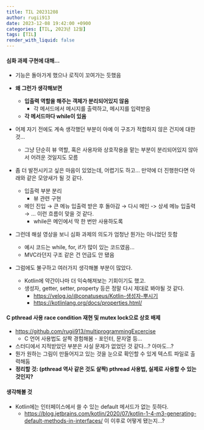 ```yaml
---
title: TIL 20231208
author: rugii913
date: 2023-12-08 19:42:00 +0900
categories: [TIL, 2023년 12월]
tags: [TIL]
render_with_liquid: false
---
```


#### 심화 과제 구현에 대해...
- 기능은 돌아가게 했으나 로직이 꼬여가는 듯했음
- **왜 그런가 생각해보면**
  - **입출력 역할을 해주는 객체가 분리되어있지 않음**
    - 각 메서드에서 메시지를 출력하고, 메시지를 입력받음
  - **각 메서드마다 while이 있음**
- 어제 자기 전에도 계속 생각했던 부분이 아예 이 구조가 적합하지 않은 건지에 대한 것...
  - 그냥 단순히 뷰 역할, 혹은 사용자와 상호작용을 맡는 부분이 분리되어있지 않아서 어려운 것일지도 모름
- 좀 더 발전시키고 싶은 마음이 있었는데, 어렵기도 하고... 만약에 더 진행한다면 아래와 같은 모양새가 될 것 같다.
  - 입출력 부분 분리
    - 뷰 관련 구현
  - 메인 진입 → 큰 메뉴 입출력 받은 후 돌아감 → 다시 메인 -> 상세 메뉴 입출력 → ... 이런 흐름이 맞을 것 같다.
    - while은 메인에서 딱 한 번만 사용하도록
 
- 그런데 해설 영상을 보니 심화 과제의 의도가 엄청난 뭔가는 아니었던 듯함
  - 예시 코드는 while, for, if가 많이 있는 코드였음...
  - MVC라던지 구조 같은 건 언급도 안 됐음
 
- 그럼에도 불구하고 여러가지 생각해볼 부분이 많았다.
  - Kotlin에 약간이나마 더 익숙해져보는 기회이기도 했고.
  - 생성자, getter, setter, property 등은 정말 다시 제대로 봐야될 것 같다.
    - https://velog.io/@conatuseus/Kotlin-생성자-뿌시기
    - https://kotlinlang.org/docs/properties.html/

#### C pthread 사용 race condition 재현 및 mutex lock으로 상호 배제
- https://github.com/rugii913/multiprogrammingExcercise
  - C 언어 사용법도 살짝 경험해봄 - 포인터, 문자열 등...
- 스터디에서 지적받았던 부분은 사실 문제가 없었던 것 같다...? 아마도...?
- 뭔가 원하는 그림이 만들어지고 있는 것을 눈으로 확인할 수 있게 텍스트 파일로 출력해둠
- **정리할 것: (pthread 역사 같은 것도 살짝) pthread 사용법, 실제로 사용할 수 있는 것인지?**


#### 생각해볼 것
- Kotlin에는 인터페이스에서 쓸 수 있는 default 메서드가 없는 듯하다.
  - <https://blog.jetbrains.com/kotlin/2020/07/kotlin-1-4-m3-generating-default-methods-in-interfaces/> 이 이후로 어떻게 됐는지...?